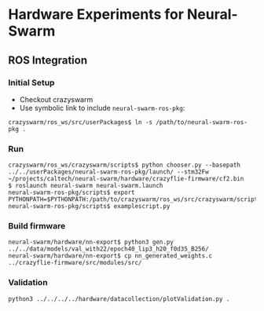 # Hardware Experiments for Neural-Swarm

## ROS Integration

### Initial Setup

* Checkout crazyswarm
* Use symbolic link to include `neural-swarm-ros-pkg`: 

```
crazyswarm/ros_ws/src/userPackages$ ln -s /path/to/neural-swarm-ros-pkg .
```

### Run

```
crazyswarm/ros_ws/crazyswarm/scripts$ python chooser.py --basepath ../../userPackages/neural-swarm-ros-pkg/launch/ --stm32Fw ~/projects/caltech/neural-swarm/hardware/crazyflie-firmware/cf2.bin
$ roslaunch neural-swarm neural-swarm.launch
neural-swarm-ros-pkg/scripts$ export PYTHONPATH=$PYTHONPATH:/path/to/crazyswarm/ros_ws/src/crazyswarm/scripts
neural-swarm-ros-pkg/scripts$ examplescript.py
```

### Build firmware 

```
neural-swarm/hardware/nn-export$ python3 gen.py ../../data/models/val_with22/epoch40_lip3_h20_f0d35_B256/
neural-swarm/hardware/nn-export$ cp nn_generated_weights.c ../crazyflie-firmware/src/modules/src/
```

### Validation

```
python3 ../../../../hardware/datacollection/plotValidation.py .
```